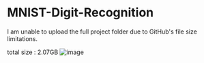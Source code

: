 # MNIST-Digit-Recognition

I am unable to upload the full project folder due to GitHub's file size limitations.

total size : 2.07GB
![image](https://github.com/user-attachments/assets/ac7b25a2-e436-43f2-ae9b-5f509d36dedf)
